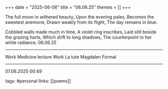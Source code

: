 +++
date = "2025-06-06"
title = "06.06.25"
themes = []
+++

The full moon in withered beauty,
Upon the evening pales,
Becomes the sweetest anemone,
Drawn weakly from its flight,
The day remains in blue.

Cobbled walls made much in time,
A violet ring inscribes,
Laid still beside the grazing harts,
Which drift to long shadows,
The counterpoint to her white radiance.
06.06.25 

---

Work
Medicine lecture
Work
La tute
Magdalen Formal

---

07.06.2025 00:49

tags: #personal
links: [[poems]]
